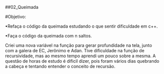 ##02_Queimada

#Objetivo:

•Refaça o código da queimada estudando o que sentir dificuldade em c++.

•Faça o código da queimada com n saltos.

Criei uma nova variável na função para gerar profundidade na tela, junto com a galera de EC, Jerônimo e Adan. Tive dificuldade na função de recursividade, mas ao mesmo tempo aprendi um pouco sobre a mesma. A questão de horas de estudo é dificil dizer, pois foram vários dias quebrando a cabeça e tentando entender o conceito de recursão. 
